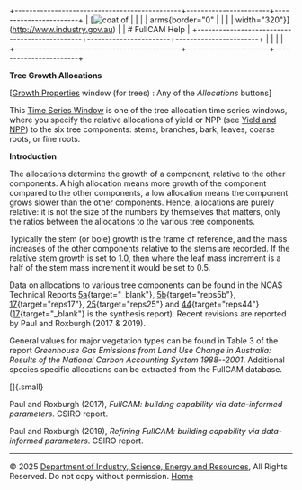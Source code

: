 +----------------------------------------------+-----------------------+-----------------------+
| [![coat of                                   |                       | [](index.htm)         |
| arms](imgs/DISER-inline_Mono.png){border="0" |                       |                       |
| width="320"}](http://www.industry.gov.au)    |                       | # FullCAM Help        |
+----------------------------------------------+-----------------------+-----------------------+
|                                              |                       |                       |
+----------------------------------------------+-----------------------+-----------------------+

**Tree Growth Allocations**

\[[Growth Properties](42_Growth%20Properties.htm) window (for trees) :
Any of the *Allocations* buttons\]

This [Time Series Window](135_time-series%20window.htm) is one of the
tree allocation time series windows, where you specify the relative
allocations of yield or NPP (see [Yield and
NPP](131_Yield%20and%20Net%20Primary%20Production.htm)) to the six tree
components: stems, branches, bark, leaves, coarse roots, or fine roots.

**Introduction**

The allocations determine the growth of a component, relative to the
other components. A high allocation means more growth of the component
compared to the other components, a low allocation means the component
grows slower than the other components. Hence, allocations are purely
relative: it is not the size of the numbers by themselves that matters,
only the ratios between the allocations to the various tree components.

Typically the stem (or bole) growth is the frame of reference, and the
mass increases of the other components relative to the stems are
recorded. If the relative stem growth is set to 1.0, then where the leaf
mass increment is a half of the stem mass increment it would be set to
0.5.

Data on allocations to various tree components can be found in the NCAS
Technical Reports
[5a](reps/TR5A%20Review%20of%20Allometric%20Relationships%20for%20Estimating%20Woody%20Biomass%20for%20Queensland,%20the%20Northern%20Territory%20and%20Western%20Australia.pdf){target="_blank"},
[5b](reps/TR5B%20Review%20of%20Allometric%20Relationships%20for%20Estimating%20Woody%20Biomass%20for%20New%20South%20Wales,%20the%20Australian%20Capital%20Territory,%20Victoria,%20Tasmania%20and%20South%20Australia.pdf){target="reps5b"},
[17](reps/TR17%20Synthesis%20of%20Allometrics,%20Review%20of%20Root%20Biomass%20and%20Design%20of%20Future%20Woody%20Biomass%20Sampling%20Strategies.pdf){target="reps17"},
[25](reps/TR25%20Review%20of%20Unpublished%20Biomass-Related%20Information%20Western%20Australia,%20South%20Australia,%20New%20South%20Wales%20and%20Queensland.pdf){target="reps25"}
and
[44](reps/TR44%20Spatial%20Estimates%20of%20Biomass%20in%20'Mature'%20Native%20Vegetation.pdf){target="reps44"}
([17](reps/TR17%20Synthesis%20of%20Allometrics,%20Review%20of%20Root%20Biomass%20and%20Design%20of%20Future%20Woody%20Biomass%20Sampling%20Strategies.pdf){target="_blank"}
is the synthesis report). Recent revisions are reported by Paul and
Roxburgh (2017 & 2019).

General values for major vegetation types can be found in Table 3 of the
report *Greenhouse Gas Emissions from Land Use Change in Australia:
Results of the National Carbon Accounting System 1988--2001*. Additional
species specific allocations can be extracted from the FullCAM database.

[]{.small}

Paul and Roxburgh (2017), *FullCAM: building capability via
data-informed parameters*. CSIRO report.

Paul and Roxburgh (2019), *Refining FullCAM: building capability via
data-informed parameters*. CSIRO report.

------------------------------------------------------------------------

© 2025 [Department of Industry, Science, Energy and
Resources](http://www.industry.gov.au "Department of Industry, Science, Energy and Resources"),
All Rights Reserved. Do not copy without permission.
[Home](index.htm "help index")
